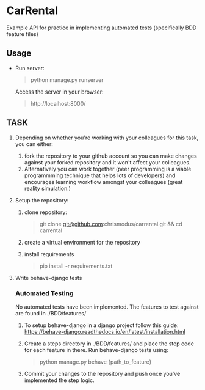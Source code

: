 # CarRental

Example API for practice in implementing automated tests (specifically BDD feature files)

## Usage

- Run server:
    > python manage.py runserver

    Access the server in your browser:
    > http://localhost:8000/
    
## TASK

1. Depending on whether you're working with your colleagues for this task, you can either: 
    1. fork the repository to your github account so you can make changes against your forked repository and it won't affect your colleagues. 
    2. Alternatively you can work together (peer programming is a viable programmming technique that helps lots of developers) and encourages learning workflow amongst your colleagues (great reality simulation.)

2. Setup the repository:

    1. clone repository: 
        > git clone git@github.com:chrismodus/carrental.git && cd carrental
    1. create a virtual environment for the repository

    1. install requirements
        > pip install -r requirements.txt

3. Write behave-django tests 
    ### Automated Testing
    No automated tests have been implemented.
    The features to test against are found in ./BDD/features/ 

    1. To setup behave-django in a django project follow this guide: https://behave-django.readthedocs.io/en/latest/installation.html

    1. Create a steps directory in ./BDD/features/ and place the step code for each feature in there.
        Run behave-django tests using:
        > python manage.py behave {path_to_feature}
        
    2. Commit your changes to the repository and push once you've implemented the step logic.



